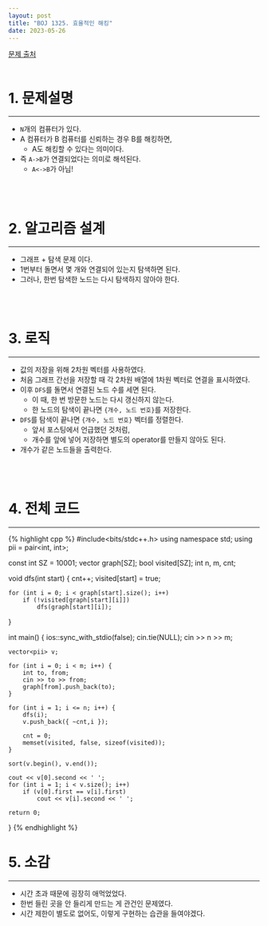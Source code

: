 ```yaml
---
layout: post
title: "BOJ 1325. 효율적인 해킹"
date: 2023-05-26
---
```


[문제 출처](https://www.acmicpc.net/problem/1325) <br/><br/>

# 1. 문제설명
<hr>

- `N`개의 컴퓨터가 있다.
- A 컴퓨터가 B 컴퓨터를 신뢰하는 경우 B를 해킹하면, 
  - A도 해킹할 수 있다는 의미이다.
- 즉 `A->B`가 연결되었다는 의미로 해석된다.
  - `A<->B`가 아님!


<br/><br/>

# 2. 알고리즘 설계
<hr>

- 그래프 + 탐색 문제 이다.
- 1번부터 돌면서 몇 개와 연결되어 있는지 탐색하면 된다.
- 그러나, 한번 탐색한 노드는 다시 탐색하지 않아야 한다.


<br/><br/>

# 3. 로직
<hr>

- 값의 저장을 위해 2차원 벡터를 사용하였다.
- 처음 그래프 간선을 저장할 때 각 2차원 배열에 1차원 벡터로 연결을 표시하였다.
- 이후 `DFS`를 돌면서 연결된 노드 수를 세면 된다.
  - 이 때, 한 번 방문한 노드는 다시 갱신하지 않는다.
  - 한 노드의 탐색이 끝나면 `{개수, 노드 번호}`를 저장한다.
- `DFS`를 탐색이 끝나면 `{개수, 노드 번호}` 벡터를 정렬한다.
  - 앞서 포스팅에서 언급했던 것처럼,
  - 개수를 앞에 넣어 저장하면 별도의 operator를 만들지 않아도 된다.
- 개수가 같은 노드들을 출력한다.


<br/><br/>

# 4. 전체 코드
<hr>

{% highlight cpp %}
#include<bits/stdc++.h>
using namespace std;
using pii = pair<int, int>;

const int SZ = 10001;
vector<int> graph[SZ];
bool visited[SZ];
int n, m, cnt;


void dfs(int start) 
{
	cnt++;
	visited[start] = true;

	for (int i = 0; i < graph[start].size(); i++)
		if (!visited[graph[start][i]])
			dfs(graph[start][i]);
}


int main()
{
	ios::sync_with_stdio(false);
	cin.tie(NULL);
	cin >> n >> m;

	vector<pii> v;

	for (int i = 0; i < m; i++) {
		int to, from;
		cin >> to >> from;
		graph[from].push_back(to);
	}

	for (int i = 1; i <= n; i++) {
		dfs(i);
		v.push_back({ ~cnt,i });

		cnt = 0;
		memset(visited, false, sizeof(visited));
	}
	
	sort(v.begin(), v.end());

	cout << v[0].second << ' ';
	for (int i = 1; i < v.size(); i++)
		if (v[0].first == v[i].first)
			cout << v[i].second << ' ';

	return 0;
}
{% endhighlight %}


# 5. 소감
<hr>

- 시간 초과 때문에 굉장히 애먹었었다.
- 한번 들린 곳을 안 들리게 만드는 게 관건인 문제였다.
- 시간 제한이 별도로 없어도, 이렇게 구현하는 습관을 들여야겠다.